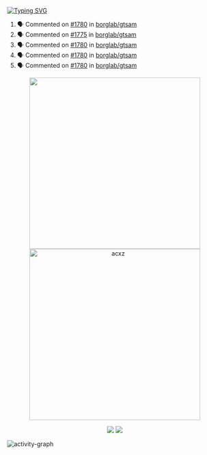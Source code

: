 [![Typing SVG](https://readme-typing-svg.herokuapp.com?size=16&color=AFFFA3&multiline=true&height=75&lines=contributing+to+robotics%2Fae%2Fml%2Fgpu;packaging+it+for+archlinux;ricer)](https://git.io/typing-svg)

<!--START_SECTION:activity-->
1. 🗣 Commented on [#1780](https://github.com/borglab/gtsam/pull/1780#issuecomment-2222919565) in [borglab/gtsam](https://github.com/borglab/gtsam)
2. 🗣 Commented on [#1775](https://github.com/borglab/gtsam/pull/1775#issuecomment-2221835475) in [borglab/gtsam](https://github.com/borglab/gtsam)
3. 🗣 Commented on [#1780](https://github.com/borglab/gtsam/pull/1780#issuecomment-2219290711) in [borglab/gtsam](https://github.com/borglab/gtsam)
4. 🗣 Commented on [#1780](https://github.com/borglab/gtsam/pull/1780#issuecomment-2219283761) in [borglab/gtsam](https://github.com/borglab/gtsam)
5. 🗣 Commented on [#1780](https://github.com/borglab/gtsam/pull/1780#issuecomment-2219208519) in [borglab/gtsam](https://github.com/borglab/gtsam)
<!--END_SECTION:activity-->

<p align="center">
  <img width="400em" src=https://github-readme-stats.vercel.app/api?username=acxz&include_all_commits=true&show_icons=true />
  <img width="400em" src="https://github-readme-streak-stats.herokuapp.com/?user=acxz&" alt="acxz" />
</p>

<p align="center">
  <img src=https://github-readme-stats.vercel.app/api/top-langs/?username=acxz&layout=compact />
  <img src=https://github-profile-trophy.vercel.app/?username=acxz&row=2&column=4 />
</p>

![activity-graph](https://github-readme-activity-graph.vercel.app/graph?username=acxz&bg_color=053c4a&color=ffffff&line=76c533&point=8f2fe1&area=true&hide_border=true&hide_title=true)
